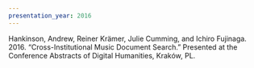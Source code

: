 ```yaml
---
presentation_year: 2016
---
```

Hankinson, Andrew, Reiner Krämer, Julie Cumming, and Ichiro Fujinaga. 2016. “Cross-Institutional Music Document Search.” Presented at the Conference Abstracts of Digital Humanities, Kraków, PL.
